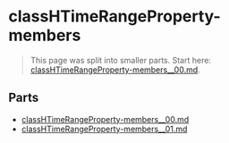 # classHTimeRangeProperty-members

> This page was split into smaller parts. Start here: [classHTimeRangeProperty-members__00.md](classHTimeRangeProperty-members__00.md).

## Parts

- [classHTimeRangeProperty-members__00.md](classHTimeRangeProperty-members__00.md)
- [classHTimeRangeProperty-members__01.md](classHTimeRangeProperty-members__01.md)
